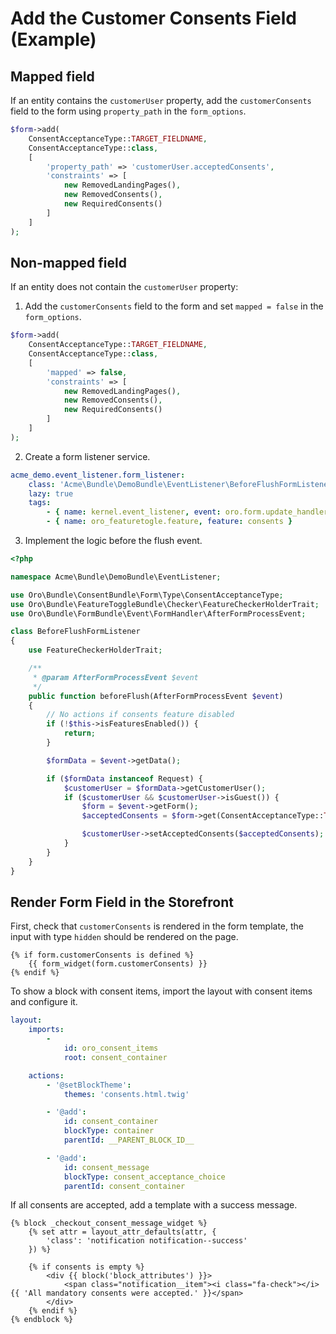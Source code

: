 # Add the Customer Consents Field (Example)

## Mapped field

If an entity contains the `customerUser` property, add the `customerConsents` field to the form using `property_path` in the `form_options`.

```php
$form->add(
    ConsentAcceptanceType::TARGET_FIELDNAME,
    ConsentAcceptanceType::class,
    [
        'property_path' => 'customerUser.acceptedConsents',
        'constraints' => [
            new RemovedLandingPages(),
            new RemovedConsents(),
            new RequiredConsents()
        ]
    ]
);
```

## Non-mapped field

If an entity does not contain the `customerUser` property:

1. Add the `customerConsents` field to the form and set `mapped = false` in the `form_options`.

```php
$form->add(
    ConsentAcceptanceType::TARGET_FIELDNAME,
    ConsentAcceptanceType::class,
    [
        'mapped' => false,
        'constraints' => [
            new RemovedLandingPages(),
            new RemovedConsents(),
            new RequiredConsents()
        ]
    ]
);
```

2. Create a form listener service.

```yml
acme_demo.event_listener.form_listener:
    class: 'Acme\Bundle\DemoBundle\EventListener\BeforeFlushFormListener'
    lazy: true
    tags:
        - { name: kernel.event_listener, event: oro.form.update_handler.before_entity_flush.__FORM_NAME__, method: beforeFlush }
        - { name: oro_featuretogle.feature, feature: consents }
```

3. Implement the logic before the flush event.

```php
<?php

namespace Acme\Bundle\DemoBundle\EventListener;

use Oro\Bundle\ConsentBundle\Form\Type\ConsentAcceptanceType;
use Oro\Bundle\FeatureToggleBundle\Checker\FeatureCheckerHolderTrait;
use Oro\Bundle\FormBundle\Event\FormHandler\AfterFormProcessEvent;

class BeforeFlushFormListener
{
    use FeatureCheckerHolderTrait;

    /**
     * @param AfterFormProcessEvent $event
     */
    public function beforeFlush(AfterFormProcessEvent $event)
    {
        // No actions if consents feature disabled
        if (!$this->isFeaturesEnabled()) {
            return;
        }

        $formData = $event->getData();

        if ($formData instanceof Request) {
            $customerUser = $formData->getCustomerUser();
            if ($customerUser && $customerUser->isGuest()) {
                $form = $event->getForm();
                $acceptedConsents = $form->get(ConsentAcceptanceType::TARGET_FIELDNAME)->getData();

                $customerUser->setAcceptedConsents($acceptedConsents);
            }
        }
    }
}
```

## Render Form Field in the Storefront

First, check that `customerConsents` is rendered in the form template, the input with type `hidden` should be rendered on the page.

```twig
{% if form.customerConsents is defined %}
    {{ form_widget(form.customerConsents) }}
{% endif %}
```

To show a block with consent items, import the layout with consent items and configure it.

```yml
layout:
    imports:
        -
            id: oro_consent_items
            root: consent_container

    actions:
        - '@setBlockTheme':
            themes: 'consents.html.twig'

        - '@add':
            id: consent_container
            blockType: container
            parentId: __PARENT_BLOCK_ID__

        - '@add':
            id: consent_message
            blockType: consent_acceptance_choice
            parentId: consent_container
```

If all consents are accepted, add a template with a success message.

```twig
{% block _checkout_consent_message_widget %}
    {% set attr = layout_attr_defaults(attr, {
        'class': 'notification notification--success'
    }) %}

    {% if consents is empty %}
        <div {{ block('block_attributes') }}>
            <span class="notification__item"><i class="fa-check"></i> {{ 'All mandatory consents were accepted.' }}</span>
        </div>
    {% endif %}
{% endblock %}
```
